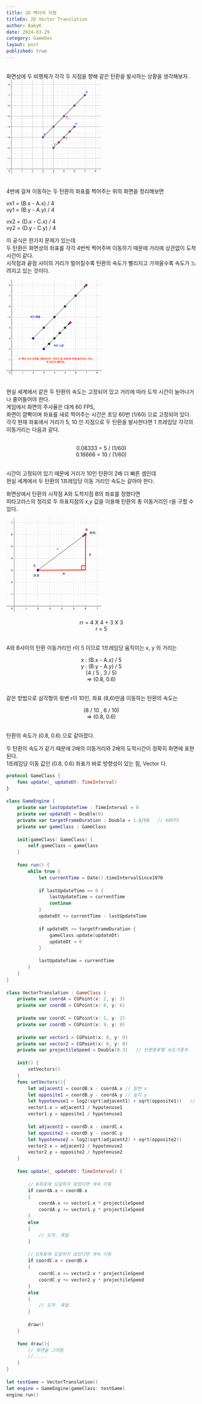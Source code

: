 ```yaml
---
title: 2D 벡터의 이동
titleEn: 2D Vector Translation
author: BabyK
date: 2024-03-29
category: GameDev
layout: post
published: true
---
```

<br>
화면상에 두 비행체가 각각 두 지점을 향해 같은 탄환을 발사하는 상황을 생각해보자.  

<div class="screenShots" align="left">
<img src="/img/gameDev/2024-03-29-gameDev_rotationOfVector00.png" style="width:50%;height:50%">
</div>
<br>

4번에 걸쳐 이동하는 두 탄환의 좌표를 찍어주는 위의 화면을 정리해보면   

vx1 = (B.x - A.x) / 4  
vy1 = (B.y - A.y) / 4  

vx2 = (D.x - C.x) / 4  
vy2 = (D.y - C.y) / 4  

이 공식은 한가지 문제가 있는데   
두 탄환은 화면상의 좌표를 각각 4번씩 찍어주며 이동하기 때문에 거리에 상관없이 도착 시간이 같다.  
시작점과 끝점 사이의 거리가 멀어질수록 탄환의 속도가 빨리지고 가까울수록 속도가 느려지고 있는 것이다.  

<div class="screenShots" align="left">
<img src="/img/gameDev/2024-03-29-gameDev_rotationOfVector02.png" style="width:50%;height:50%">
</div>
<br>

현실 세계에서 같은 두 탄환의 속도는 고정되어 있고 거리에 따라 도착 시간이 늘어나거나 줄어들어야 한다.  
게임에서 화면의 주사율은 대게 60 FPS,  
화면이 깜빡이며 좌표를 새로 찍어주는 시간은 초당 60번 (1/60) 으로 고정되어 있다.  
각각 현재 좌표에서 거리가 5, 10 인 지점으로 두 탄환을 발사한다면 1 프레임당 각각의 이동거리는 다음과 같다.  
<br>

<div class="ex" align="center">
0.08333 = 5 / (1/60)<br>
0.16666 = 10 / (1/60)
</div>

<br>

시간이 고정되어 있기 때문에 거리가 10인 탄환이 2배 더 빠른 셈인데  
현실 세계에서 두 탄환의 1프레임당 이동 거리인 속도는 같아야 한다.  

화면상에서 탄환의 시작점 A와 도착지점 B의 좌표를 정했다면  
피타고라스의 정리로 두 좌표지점의 x,y 값을 이용해 탄환의 총 이동거리인 r을 구할 수 있다.  
<div class="screenShots" align="left">
<img src="/img/gameDev/2024-03-29-gameDev_rotationOfVector01.png" style="width:50%;height:50%">
</div>
<br>

<div class="ex" align="center">
rr  = 4 X 4 + 3 X 3  <br>
r = 5
</div>
<br>

A와 B사이의 탄환 이동거리인 r이 5 이므로 1프레임당 움직이는 x, y 의 거리는  

<div class="ex" align="center">
x : (B.x - A.x) / 5  <br>
y : (B.y - A.y) / 5  <br>
(4 / 5 , 3 / 5)  <br>
=> (0.8, 0.6)
</div>
<br>

같은 방법으로 삼각형의 윗변 r이 10인, 좌표 (8,6)만큼 이동하는 탄환의 속도는   

<div class="ex" align="center">
(8 / 10 , 6 / 10)  <br>
=> (0.8, 0.6)
</div>
<br>

탄환의 속도가 (0.8, 0.6) 으로 같아졌다.  

두 탄환의 속도가 같기 때문에 2배의 이동거리와 2배의 도착시간이 정확히 화면에 표현된다.  
1프레임당 이동 값인 (0.8, 0.6) 좌표가 바로 방향성이 있는 힘, Vector 다.  

```swift
protocol GameClass {
    func update(_ updateDt: TimeInterval)
}

class GameEngine {
    private var lastUpdateTime : TimeInterval = 0
    private var updateDt = Double(0)
    private var targetFrameDuration : Double = 1.0/60   // 60FPS
    private var gameClass : GameClass
    
    init(gameClass: GameClass) {
        self.gameClass = gameClass
    }
    
    func run() {
        while true {
            let currentTime = Date().timeIntervalSince1970
            
            if lastUpdateTime == 0 {
                lastUpdateTime = currentTime
                continue
            }
            updateDt += currentTime - lastUpdateTime
            
            if updateDt >= targetFrameDuration {
                gameClass.update(updateDt)
                updateDt = 0
            }
            
            lastUpdateTime = currentTime
        }
    }
}

class VectorTranslation : GameClass {
    private var coordA = CGPoint(x: 2, y: 3)
    private var coordB = CGPoint(x: 6, y: 6)

    private var coordC = CGPoint(x: 1, y: 2)
    private var coordD = CGPoint(x: 9, y: 8)
    
    private var vector1 = CGPoint(x: 0, y: 0)
    private var vector2 = CGPoint(x: 0, y: 0)
    private var projectileSpeed = Double(0.3)   // 탄환종류별 속도가중치
    
    init() {
        setVectors()
    }
    func setVectors(){
        let adjacent1 = coordB.x - coordA.x // 밑변 x
        let opposite1 = coordB.y - coordA.y // 높이 y
        let hypotenuse1 = log2(sqrt(adjacent1) + sqrt(opposite1))   // 윗변 r
        vector1.x = adjacent1 / hypotenuse1
        vector1.y = opposite1 / hypotenuse1
        
        let adjacent2 = coordD.x - coordC.x
        let opposite2 = coordD.y - coordC.y
        let hypotenuse2 = log2(sqrt(adjacent2) + sqrt(opposite2))
        vector2.x = adjacent2 / hypotenuse2
        vector2.y = opposite2 / hypotenuse2
    }
    
    func update(_ updateDt: TimeInterval) {

        // B좌표에 도달하지 않았다면 계속 이동
        if coordA.x < coordB.x
        {
            coordA.x += vector1.x * projectileSpeed
            coordA.y += vector1.y * projectileSpeed
        }
        else
        {
            // 도착. 폭발.
        }

        // D좌표에 도달하지 않았다면 계속 이동
        if coordC.x < coordD.x
        {
            coordC.x += vector2.x * projectileSpeed
            coordC.y += vector2.y * projectileSpeed
        }
        else
        {
            // 도착. 폭발.
        }

        draw()
    }
    
    func draw(){
        // 화면을 그려줌
        //.....
    }
}

let testGame = VectorTranslation()
let engine = GameEngine(gameClass: testGame)
engine.run()
```

